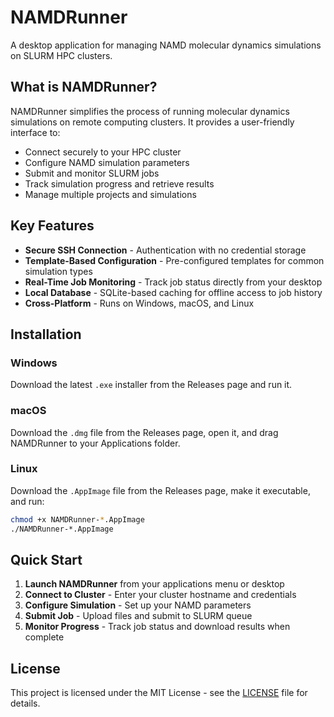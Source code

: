 # NAMDRunner

A desktop application for managing NAMD molecular dynamics simulations on SLURM HPC clusters.

## What is NAMDRunner?

NAMDRunner simplifies the process of running molecular dynamics simulations on remote computing clusters. It provides a user-friendly interface to:

- Connect securely to your HPC cluster
- Configure NAMD simulation parameters
- Submit and monitor SLURM jobs
- Track simulation progress and retrieve results
- Manage multiple projects and simulations

## Key Features

- **Secure SSH Connection** - Authentication with no credential storage
- **Template-Based Configuration** - Pre-configured templates for common simulation types
- **Real-Time Job Monitoring** - Track job status directly from your desktop
- **Local Database** - SQLite-based caching for offline access to job history
- **Cross-Platform** - Runs on Windows, macOS, and Linux

## Installation

### Windows
Download the latest `.exe` installer from the Releases page and run it.

### macOS
Download the `.dmg` file from the Releases page, open it, and drag NAMDRunner to your Applications folder.

### Linux
Download the `.AppImage` file from the Releases page, make it executable, and run:
```bash
chmod +x NAMDRunner-*.AppImage
./NAMDRunner-*.AppImage
```

## Quick Start

1. **Launch NAMDRunner** from your applications menu or desktop
2. **Connect to Cluster** - Enter your cluster hostname and credentials
3. **Configure Simulation** - Set up your NAMD parameters
4. **Submit Job** - Upload files and submit to SLURM queue
5. **Monitor Progress** - Track job status and download results when complete

## License

This project is licensed under the MIT License - see the [LICENSE](LICENSE) file for details.
